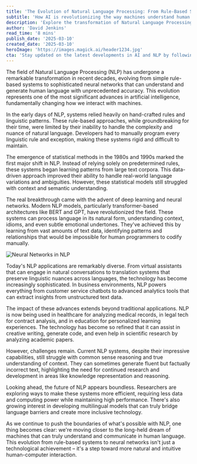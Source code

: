 ```yaml
---
title: 'The Evolution of Natural Language Processing: From Rule-Based Systems to Neural Networks'
subtitle: 'How AI is revolutionizing the way machines understand human language'
description: 'Explore the transformation of Natural Language Processing from basic rule-based systems to advanced neural networks, and discover how this evolution is reshaping our interaction with technology. Learn about the latest breakthroughs in AI language understanding and their impact across industries.'
author: 'David Jenkins'
read_time: '8 mins'
publish_date: '2025-03-10'
created_date: '2025-03-10'
heroImage: 'https://images.magick.ai/header1234.jpg'
cta: 'Stay updated on the latest developments in AI and NLP by following us on LinkedIn. Join our community of tech enthusiasts and industry professionals shaping the future of language technology.'
---
```


The field of Natural Language Processing (NLP) has undergone a remarkable transformation in recent decades, evolving from simple rule-based systems to sophisticated neural networks that can understand and generate human language with unprecedented accuracy. This evolution represents one of the most significant advances in artificial intelligence, fundamentally changing how we interact with machines.

In the early days of NLP, systems relied heavily on hand-crafted rules and linguistic patterns. These rule-based approaches, while groundbreaking for their time, were limited by their inability to handle the complexity and nuance of natural language. Developers had to manually program every linguistic rule and exception, making these systems rigid and difficult to maintain.

The emergence of statistical methods in the 1980s and 1990s marked the first major shift in NLP. Instead of relying solely on predetermined rules, these systems began learning patterns from large text corpora. This data-driven approach improved their ability to handle real-world language variations and ambiguities. However, these statistical models still struggled with context and semantic understanding.

The real breakthrough came with the advent of deep learning and neural networks. Modern NLP models, particularly transformer-based architectures like BERT and GPT, have revolutionized the field. These systems can process language in its natural form, understanding context, idioms, and even subtle emotional undertones. They've achieved this by learning from vast amounts of text data, identifying patterns and relationships that would be impossible for human programmers to codify manually.

![Neural Networks in NLP](https://i.magick.ai/example_image_nlp_neural_network.png)

Today's NLP applications are remarkably diverse. From virtual assistants that can engage in natural conversations to translation systems that preserve linguistic nuances across languages, the technology has become increasingly sophisticated. In business environments, NLP powers everything from customer service chatbots to advanced analytics tools that can extract insights from unstructured text data.

The impact of these advances extends beyond traditional applications. NLP is now being used in healthcare for analyzing medical records, in legal tech for contract analysis, and in education for personalized learning experiences. The technology has become so refined that it can assist in creative writing, generate code, and even help in scientific research by analyzing academic papers.

However, challenges remain. Current NLP systems, despite their impressive capabilities, still struggle with common sense reasoning and true understanding of context. They can sometimes generate fluent but factually incorrect text, highlighting the need for continued research and development in areas like knowledge representation and reasoning.

Looking ahead, the future of NLP appears boundless. Researchers are exploring ways to make these systems more efficient, requiring less data and computing power while maintaining high performance. There's also growing interest in developing multilingual models that can truly bridge language barriers and create more inclusive technology.

As we continue to push the boundaries of what's possible with NLP, one thing becomes clear: we're moving closer to the long-held dream of machines that can truly understand and communicate in human language. This evolution from rule-based systems to neural networks isn't just a technological achievement – it's a step toward more natural and intuitive human-computer interaction.